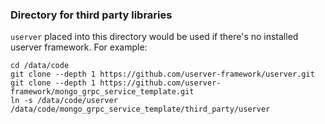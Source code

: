 ### Directory for third party libraries

`userver` placed into this directory would be used if there's no installed
userver framework. For example:

```
cd /data/code
git clone --depth 1 https://github.com/userver-framework/userver.git
git clone --depth 1 https://github.com/userver-framework/mongo_grpc_service_template.git
ln -s /data/code/userver /data/code/mongo_grpc_service_template/third_party/userver
```
